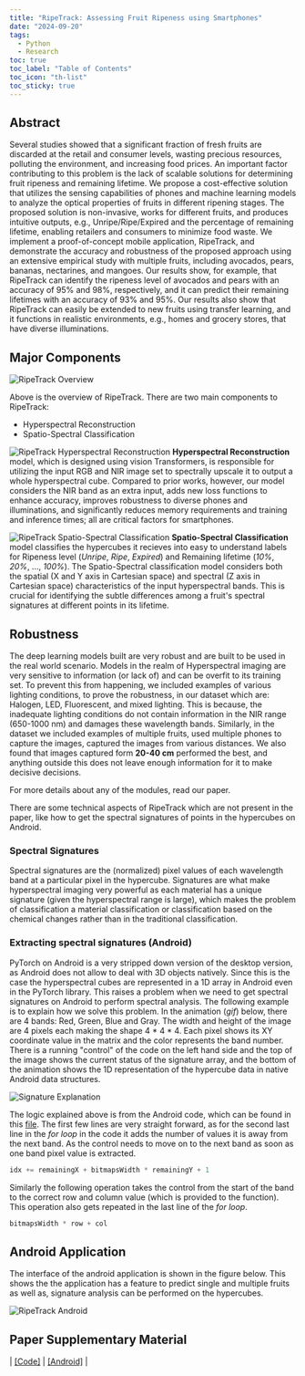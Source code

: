 ```yaml
---
title: "RipeTrack: Assessing Fruit Ripeness using Smartphones"
date: "2024-09-20"
tags:
  - Python
  - Research
toc: true
toc_label: "Table of Contents"
toc_icon: "th-list"
toc_sticky: true
---
```


## Abstract
Several studies showed that a significant fraction of fresh fruits are discarded at the retail and consumer levels, wasting precious resources, polluting the environment, and increasing food prices. An important factor contributing to this problem is the lack of scalable solutions for determining fruit ripeness and remaining lifetime. We propose a cost-effective solution that utilizes the sensing capabilities of phones and machine learning models to analyze the optical properties of fruits in different ripening stages. The proposed solution is non-invasive, works for different fruits, and produces intuitive outputs, e.g., Unripe/Ripe/Expired and the percentage of remaining lifetime, enabling retailers and consumers to minimize food waste. We implement a proof-of-concept mobile application, RipeTrack, and demonstrate the accuracy and robustness of the proposed approach using an extensive empirical study with multiple fruits, including avocados, pears, bananas, nectarines, and mangoes. Our results show, for example, that RipeTrack can identify the ripeness level of avocados and pears with an accuracy of 95% and 98%, respectively, and it can predict their remaining lifetimes with an accuracy of 93% and 95%. Our results also show that RipeTrack can easily be extended to new fruits using transfer learning, and it functions in realistic environments, e.g., homes and grocery stores, that have diverse illuminations.

## Major Components
![RipeTrack Overview](/assets/images/ProjectAssets/RipeTrack/ripetrackOverview.png)

Above is the overview of RipeTrack. There are two main components to RipeTrack:
- Hyperspectral Reconstruction
- Spatio-Spectral Classification

![RipeTrack Hyperspectral Reconstruction](/assets/images/ProjectAssets/RipeTrack/reconstructionArchitecture.png)
**Hyperspectral Reconstruction** model, which is designed using vision Transformers, is responsible for utilizing the input RGB and NIR image set to spectrally upscale it to output a whole hyperspectral cube. Compared to prior works, however, our model considers the NIR band as an extra input, adds new loss functions to enhance accuracy, improves robustness to diverse phones and illuminations, and significantly reduces memory requirements and training and inference times; all are critical factors for smartphones.

![RipeTrack Spatio-Spectral Classification](/assets/images/ProjectAssets/RipeTrack/classifierArchitecture.png)
**Spatio-Spectral Classification** model classifies the hypercubes it recieves into easy to understand labels for Ripeness level (*Unripe*, *Ripe*, *Expired*) and Remaining lifetime (*10%*, *20%*, ..., *100%*). The Spatio-Spectral classification model considers both the spatial (X and Y axis in Cartesian space) and spectral (Z axis in Cartesian space) characteristics of the input hyperspectral bands. This is crucial for identifying the subtle differences among a fruit's spectral signatures at different points in its lifetime.

## Robustness
The deep learning models built are very robust and are built to be used in the real world scenario. Models in the realm of Hyperspectral imaging are very sensitive to information (or lack of) and can be overfit to its training set. To prevent this from happening, we included examples of various lighting conditions, to prove the robustness, in our dataset which are: Halogen, LED, Fluorescent, and mixed lighting. This is because, the inadequate lighting conditions do not contain information in the NIR range (650-1000 nm) and damages these wavelength bands. Similarly, in the dataset we included examples of multiple fruits, used multiple phones to capture the images, captured the images from various distances. We also found that images captured form **20-40 cm** performed the best, and anything outside this does not leave enough information for it to make decisive decisions.

For more details about any of the modules, read our paper.

There are some technical aspects of RipeTrack which are not present in the paper, like how to get the spectral signatures of points in the hypercubes on Android.

### Spectral Signatures
Spectral signatures are the (normalized) pixel values of each wavelength band at a particular pixel in the hypercube. Signatures are what make hyperspectral imaging very powerful as each material has a unique signature (given the hyperspectral range is large), which makes the problem of classification a material classification or classification based on the chemical changes rather than in the traditional classification.

### Extracting spectral signatures (Android)
PyTorch on Android is a very stripped down version of the desktop version, as Android does not allow to deal with 3D objects natively. Since this is the case the hyperspectral cubes are represented in a 1D array in Android even in the PyTorch library. This raises a problem when we need to get spectral signatures on Android to perform spectral analysis. The following example is to explain how we solve this problem. In the animation (*gif*) below, there are 4 bands: Red, Green, Blue and Gray. The width and height of the image are 4 pixels each making the shape 4 * 4 * 4. Each pixel shows its XY coordinate value in the matrix and the color represents the band number. There is a running "control" of the code on the left hand side and the top of the image shows the current status of the signature array, and the bottom of the animation shows the 1D representation of the hypercube data in native Android data structures.

![Signature Explanation](/assets/images/ProjectAssets/RipeTrack/SignatureExplaination.gif)

The logic explained above is from the Android code, which can be found in this [file](https://github.com/ShahzaibWaseem/RipeTrack-Android/blob/master/app/src/main/java/com/shahzaib/ripetrack/fragments/ReconstructionFragment.kt#L668C14-L668C26). The first few lines are very straight forward, as for the second last line in the *for loop* in the code it adds the number of values it is away from the next band. As the control needs to move on to the next band as soon as one band pixel value is extracted.

```py
idx += remainingX + bitmapsWidth * remainingY + 1
```

Similarly the following operation takes the control from the start of the band to the correct row and column value (which is provided to the function). This operation also gets repeated in the last line of the *for loop*.

```python
bitmapsWidth * row + col
```

## Android Application

The interface of the android application is shown in the figure below. This shows the the application has a feature to predict single and multiple fruits as well as, signature analysis can be performed on the hypercubes.

![RipeTrack Android](/assets/images/ProjectAssets/RipeTrack/ripetrackAndroid.png)

## Paper Supplementary Material

<!-- IEEE Transactions on Mobile Computing, 2024. -->

| [[Code]](https://github.com/ShahzaibWaseem/RipeTrack) | [[Android]](https://github.com/ShahzaibWaseem/RipeTrack-Android) |